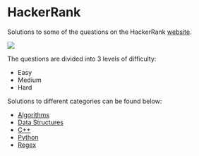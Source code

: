 # HackerRank

Solutions to some of the questions on the HackerRank [website](https://www.hackerrank.com "HackerRank").

[<img align="center" src="https://i.postimg.cc/025yKLwK/6CdxbMF.png">](https://www.hackerrank.com)

The questions are divided into 3 levels of difficulty:
* Easy
* Medium
* Hard

Solutions to different categories can be found below:
* [Algorithms](Algorithms)
* [Data Structures](Data%20Structures)
* [C++](C++)
* [Python](Python)
* [Regex](Regex)